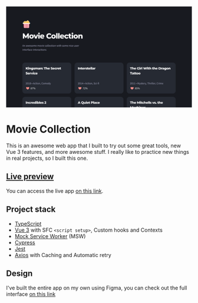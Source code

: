 ![](./.github/app-cover.png)

# Movie Collection
This is an awesome web app that I built to try out some great tools, new Vue 3 features, and more awesome stuff. I really like to practice new things in real projects, so I built this one.

## [Live preview](https://emkis-movie-collection.netlify.app)
You can access the live app [on this link](https://emkis-movie-collection.netlify.app).

## Project stack
- [TypeScript](https://www.typescriptlang.org)
- [Vue 3](https://v3.vuejs.org) with SFC `<script setup>`, Custom hooks and Contexts
- [Mock Service Worker](https://mswjs.io) (MSW)
- [Cypress](https://www.cypress.io)
- [Jest](https://jestjs.io)
- [Axios](https://axios-http.com) with Caching and Automatic retry

## Design
I've built the entire app on my own using Figma, you can check out the full interface [on this link](https://www.figma.com/file/ZWSRg1JZO1kNDnaiz9KEts/Movie-Collection?node-id=0%3A1)
